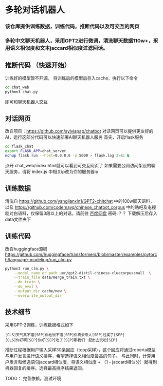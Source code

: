 # 多轮对话机器人
### 该仓库提供训练数据，训练代码，推断代码以及可交互的网页
### 多轮中文聊天机器人，采用GPT2进行微调，清洗聊天数据110w+，采用语义相似度和文本jaccard相似度过滤回话。

## 推断代码 （快速开始）
训练好的模型暂不开源， 将训练后的模型后存入cache，执行以下命令
```bash
cd chat_web
python3 chat.py
```
即可和聊天机器人交互


## 对话网页
改自项目：https://github.com/sylviapap/chatbot 
对话网页可以提供更友好的AI，运行这部分代码可以快速部署AI聊天机器人服务
首先，开启flask服务

```bash
cd flask_chat
export FLASK_APP=chat_server
nohup flask run --host=0.0.0.0 -p 5000 > flask.log 2>&1 &
```
点开 chat_web/index.html就可以看到可交互网页了
如果需要公网访问架设的聊天服务，请将 index.js 中相关ip改为你的服务器ip

## 训练数据
清洗自 https://github.com/yangjianxin1/GPT2-chitchat 中的100w聊天语料，以及 https://github.com/codemayq/chinese_chatbot_corpus 中的贴吧及电视剧对白语料，仅保留3段以上的对话。请前往 [百度网盘]() 密码:？？ 下载解压后存入data文件夹下

## 训练代码
改自huggingface源码 https://github.com/huggingface/transformers/blob/master/examples/pytorch/language-modeling/run_clm.py
```bash
python3 run_clm.py \
    --model_name_or_path uer/gpt2-distil-chinese-cluecorpussmall  \
    --train_file data/merge_train.txt \
    --do_train \
    --do_eval \
    --output_dir cache/new \
    --overwrite_output_dir
```


## 技术细节
采用GPT-2训练，训练数据格式如下
```
[CLS]天气真不错[SEP]你也很不错[SEP]你真会夸人[SEP]过奖了[SEP]
[CLS]你好啊[SEP]你好[SEP]吃了[SEP]那我们一起出去玩吧[SEP]
```
推断过程根据用户输入采样30条回应（topp采样），这个回应将通过roberta模型与用户发言进行语义排序，希望选择语义相似度最高的句子。
与此同时，计算用户发言和候选语句jaccard相似度，将语义相似度 + （1 - jaccard相似分）就得到机器回复的排序。选择最高排序结果返回。

TODO： 完善依赖，测试环境

